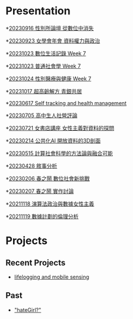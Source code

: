 # Presentation
*[20230916 性別所論壇 從數位中消失]()

*[20230923 女學會年會 資料權力與政治]()

*[20231023 數位生活記錄 Week 7](https://docs.google.com/presentation/d/e/2PACX-1vSy23nQWE9nsDLU9YdbWZltGUO1s8sHSl9i7tQw5GZwuAIPwpDDVtnDEZEz_Y6UCfRHSjh2Xnm1NuvH/pub?start=false&loop=false&delayms=3000)

*[20231023 普通社會學 Week 7]()

*[20231024 性別醫療與健康 Week 7]()

*[20231017 超高齡解方 青銀共居]()

*[20230617 Self tracking and health management]()

*[20230705 高中生人社營評論]()

*[20230721 女書店講座 女性主義對資料的探問]()

*[20230214 公共化AI 開放資料的3D剖面]()

*[20230515 計算社會科學的方法論與融合可能]()

*[20230428 敘事分析]()

*[20230206 春之鬧 數位社會新挑戰]()

*[20230207 春之鬧 實作討論]()


*[20211118 演算法政治與數據女性主義]()

*[20211119 數據計劃的倫理分析]()


# Projects

## Recent Projects
* [lifelogging and mobile sensing]()

## Past
* ["hateGirl?"]()

